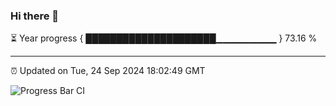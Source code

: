 ### Hi there 👋

⏳ Year progress { █████████████████████▁▁▁▁▁▁▁▁▁ } 73.16 %

---

⏰ Updated on Tue, 24 Sep 2024 18:02:49 GMT

![Progress Bar CI](https://github.com/EinsPommes/EinsPommes/blob/main/.github/workflows/main.yml)
